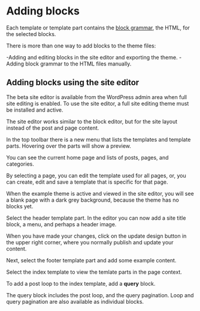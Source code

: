 # Adding blocks

Each template or template part contains the [block grammar](https://developer.wordpress.org/block-editor/principles/key-concepts/#blocks), the HTML, for the selected blocks.

There is more than one way to add blocks to the theme files:

-Adding and editing blocks in the site editor and exporting the theme.
-Adding block grammar to the HTML files manually.

## Adding blocks using the site editor

The beta site editor is available from the WordPress admin area when full site editing is enabled.
To use the site editor, a full site editing theme must be installed and active.

The site editor works similar to the block editor, but for the site layout instead of the post and page content.

In the top toolbar there is a new menu that lists the templates and template parts.
Hovering over the parts will show a preview.

You can see the current home page and lists of posts, pages, and categories.

By selecting a page, you can edit the template used for all pages, or, you can create, edit and save a template
that is specific for that page.

When the example theme is active and viewed in the site editor, you will see a blank page with a dark grey background,
because the theme has no blocks yet.

Select the header template part.
In the editor you can now add a site title block, a menu, and perhaps a header image.

When you have made your changes, click on the update design button in the upper right corner,
where you normally publish and update your content.

Next, select the footer template part and add some example content.

Select the index template to view the temlate parts in the page context.

To add a post loop to the index template, add a **query** block.

The query block includes the post loop, and the query pagination.
Loop and query pagination are also available as individual blocks.




